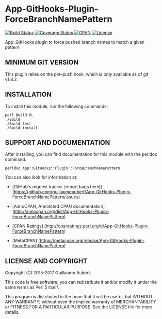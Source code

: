 App-GitHooks-Plugin-ForceBranchNamePattern
==========================================

[![Build Status](https://travis-ci.org/guillaumeaubert/App-GitHooks-Plugin-ForceBranchNamePattern.svg?branch=master)](https://travis-ci.org/guillaumeaubert/App-GitHooks-Plugin-ForceBranchNamePattern)
[![Coverage Status](https://coveralls.io/repos/guillaumeaubert/App-GitHooks-Plugin-ForceBranchNamePattern/badge.svg?branch=master)](https://coveralls.io/r/guillaumeaubert/App-GitHooks-Plugin-ForceBranchNamePattern?branch=master)
[![CPAN](https://img.shields.io/cpan/v/App-GitHooks-Plugin-ForceBranchNamePattern.svg)](https://metacpan.org/release/App-GitHooks-Plugin-ForceBranchNamePattern)
[![License](https://img.shields.io/badge/license-Perl%205-blue.svg)](http://dev.perl.org/licenses/)

App::GitHooks plugin to force pushed branch names to match a given pattern.


MINIMUM GIT VERSION
-------------------

This plugin relies on the pre-push hook, which is only available as of git
v1.8.2.


INSTALLATION
------------

To install this module, run the following commands:

	perl Build.PL
	./Build
	./Build test
	./Build install


SUPPORT AND DOCUMENTATION
-------------------------

After installing, you can find documentation for this module with the
perldoc command.

	perldoc App::GitHooks::Plugin::ForceBranchNamePattern


You can also look for information at:

 * [GitHub's request tracker (report bugs here)]
   (https://github.com/guillaumeaubert/App-GitHooks-Plugin-ForceBranchNamePattern/issues)

 * [AnnoCPAN, Annotated CPAN documentation]
   (http://annocpan.org/dist/App-GitHooks-Plugin-ForceBranchNamePattern)

 * [CPAN Ratings]
   (http://cpanratings.perl.org/d/App-GitHooks-Plugin-ForceBranchNamePattern)

 * [MetaCPAN]
   (https://metacpan.org/release/App-GitHooks-Plugin-ForceBranchNamePattern)


LICENSE AND COPYRIGHT
---------------------

Copyright (C) 2015-2017 Guillaume Aubert.

This code is free software; you can redistribute it and/or modify it under the
same terms as Perl 5 itself.

This program is distributed in the hope that it will be useful, but WITHOUT ANY
WARRANTY; without even the implied warranty of MERCHANTABILITY or FITNESS FOR A
PARTICULAR PURPOSE. See the LICENSE file for more details.
